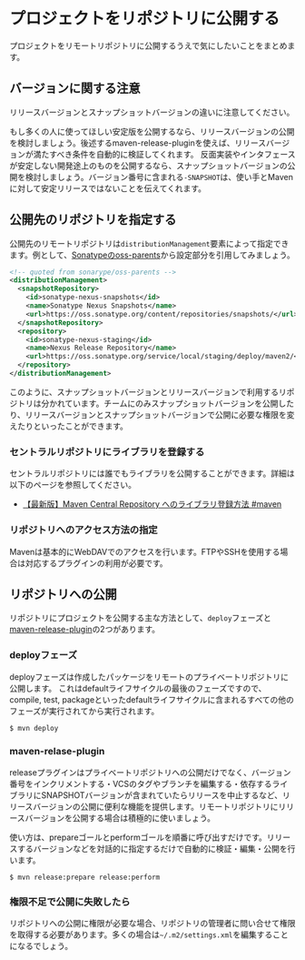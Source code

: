 # プロジェクトをリポジトリに公開する

プロジェクトをリモートリポジトリに公開するうえで気にしたいことをまとめます。

## バージョンに関する注意

リリースバージョンとスナップショットバージョンの違いに注意してください。

もし多くの人に使ってほしい安定版を公開するなら、リリースバージョンの公開を検討しましょう。後述するmaven-release-pluginを使えば、リリースバージョンが満たすべき条件を自動的に検証してくれます。
反面実装やインタフェースが安定しない開発途上のものを公開するなら、スナップショットバージョンの公開を検討しましょう。バージョン番号に含まれる`-SNAPSHOT`は、使い手とMavenに対して安定リリースではないことを伝えてくれます。


## 公開先のリポジトリを指定する

公開先のリモートリポジトリは`distributionManagement`要素によって指定できます。例として、[Sonatypeのoss-parents](https://github.com/sonatype/oss-parents/blob/master/oss-parent/pom.xml)から設定部分を引用してみましょう。

```xml
<!-- quoted from sonarype/oss-parents -->
<distributionManagement>
  <snapshotRepository>
    <id>sonatype-nexus-snapshots</id>
    <name>Sonatype Nexus Snapshots</name>
    <url>https://oss.sonatype.org/content/repositories/snapshots/</url>
  </snapshotRepository>
  <repository>
    <id>sonatype-nexus-staging</id>
    <name>Nexus Release Repository</name>
    <url>https://oss.sonatype.org/service/local/staging/deploy/maven2/</url>
  </repository>
</distributionManagement>
```

このように、スナップショットバージョンとリリースバージョンで利用するリポジトリは分かれています。チームにのみスナップショットバージョンを公開したり、リリースバージョンとスナップショットバージョンで公開に必要な権限を変えたりといったことができます。

### セントラルリポジトリにライブラリを登録する

セントラルリポジトリには誰でもライブラリを公開することができます。詳細は以下のページを参照してください。

- [【最新版】Maven Central Repository へのライブラリ登録方法 #maven](http://samuraism.jp/diary/2012/05/03/1336047480000.html)

### リポジトリへのアクセス方法の指定

Mavenは基本的にWebDAVでのアクセスを行います。FTPやSSHを使用する場合は対応するプラグインの利用が必要です。


## リポジトリへの公開

リポジトリにプロジェクトを公開する主な方法として、`deploy`フェーズと[maven-release-plugin](http://maven.apache.org/maven-release/maven-release-plugin/)の2つがあります。

### deployフェーズ

deployフェーズは作成したパッケージをリモートのプライベートリポジトリに公開します。
これはdefaultライフサイクルの最後のフェーズですので、compile, test, packageといったdefaultライフサイクルに含まれるすべての他のフェーズが実行されてから実行されます。

```sh
$ mvn deploy
```

### maven-relase-plugin

releaseプラグインはプライベートリポジトリへの公開だけでなく、バージョン番号をインクリメントする・VCSのタグやブランチを編集する・依存するライブラリにSNAPSHOTバージョンが含まれていたらリリースを中止するなど、リリースバージョンの公開に便利な機能を提供します。リモートリポジトリにリリースバージョンを公開する場合は積極的に使いましょう。

使い方は、prepareゴールとperformゴールを順番に呼び出すだけです。リリースするバージョンなどを対話的に指定するだけで自動的に検証・編集・公開を行います。

```
$ mvn release:prepare release:perform
```

### 権限不足で公開に失敗したら

リポジトリへの公開に権限が必要な場合、リポジトリの管理者に問い合せて権限を取得する必要があります。多くの場合は`~/.m2/settings.xml`を編集することになるでしょう。
